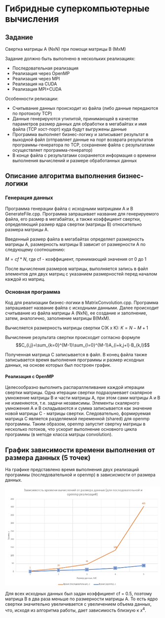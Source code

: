 ﻿# Гибридные суперкомпьютерные вычисления

## Задание

Свертка матрицы A (NxN) при помощи матрицы B (MxM)

Задание должно быть выполнено в нескольких реализациях:
- Последовательная реализация
- Реализация через OpenMP
- Реализация через MPI
- Реализация на CUDA
- Реализация MPI+CUDA

Особенности релизации:
- Считывание данных происходит из файла (либо данные передаются по протоколу TCP)
- Данные генерируются утилитой, принимающей в качестве параметров размер данных для обработки в мегабайтах и имя файла (TCP хост-порт) куда будут выгружены данные
- Программа выполняет бизнес-логику и записывает результат в выходной файл (отправляет данные на порт возврата результатов программы-генератора по TCP, сохранение файла с результатами осуществляет программа-генератор)
- В конце файла с результатами сохраняется информация о времени выполнения вычислений и размере обработанных данных

## Описание алгоритма выполнения бизнес-логики 

### Генерация данных 

Программа генерации файла с исходными матрицами А и B GenerateFile.cpp. Программа запрашивает название для генерируемого файла, его размер в мегабайтах, а также коэффициент свертки, определяющий размер ядра свертки (матрицы B) относительно размера матрицы А. 

Введенный размер файла в мегабайтах определяет размерность матрицы A, размерность матрицы B зависит от размерности A по следующему соотношению: 

$M = cf * N$, где cf - коэффициент, принимающий значения от 0 до 1 

После вычисления размеров матрицы, выполняется запись в файл элементов для двух матриц с указанием размерностей перед началом каждой из матриц. 

### Основная программа 

Код для реализации бизнес-логики в MatrixConvolution.cpp. Программа запрашивает название файла с исходными данными. Далее происходит считывание из файла матрицы А (NxN), ее создание и заполнение, затем, аналогично, заполнение матрицы B(MxM). 

Вычисляется размерность матрицы свертки C(K x K):  $K=N−M+1$ 

Вычисление результата свертки  происходит согласно формуле 
$$C_{i,j}=\sum_{k=0}^{M-1}\sum_{l=0}^{M-1}A_{i+k,j+l}⋅B_{k,l}$$
 
Полученная матрица С записывается в файл. В конец файла также записывается время выполнения программы и размер исходных данных, на основе которых был построен график. 

#### Реализация с OpenMP

Целесообразно выполнить распараллеливание каждой итерации свертки матрицы. Одна итерации свертки подразумевает скалярное умножение матрицы B и части матрицы A, при этом сами матрицы A и B не изменяются, т.е. задачи независимы.
Элементы скалярного умножения A и B складываются и сумма записывается как значение новой матрицы C - матрицы свертки. Следовательно, формируемая матрица C является разделяемой переменной (shared) для openmp программы.
Таким образом, openmp запустит свертку матрицы в несколько потоков, что ускорит выполнение основного цикла программы (в методе класса матрцы convolution).

## График зависимости времени выполнения от размера данных (5 точек)


На графике представлено время выполнения двух реализаций программы (последовательной и openmp) в зависисмости от размера данных.

![](./img/openmp_chart.png)

Для всех исходных данных был задан коэффициент cf = 0.5, поэтому матрица B в два раза меньше по размерности матрицы А.
То есть ядро свертки значительно увеличивается с увеличением объема данных, что, исходя из алгоритма работы, дает зависимость близкую к $x^4$.
